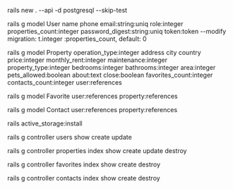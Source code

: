 rails new . --api -d postgresql --skip-test

rails g model User name phone email:string:uniq role:integer properties_count:integer password_digest:string:uniq token:token
--modify migration: t.integer :properties_count, default: 0

rails g model Property operation_type:integer address city country price:integer monthly_rent:integer maintenance:integer property_type:integer bedrooms:integer bathrooms:integer area:integer pets_allowed:boolean about:text close:boolean favorites_count:integer contacts_count:integer user:references

rails g model Favorite user:references property:references

rails g model Contact user:references property:references

rails active_storage:install

rails g controller users show create update

rails g controller properties index show create update destroy

rails g controller favorites index show create destroy

rails g controller contacts index show create destroy
